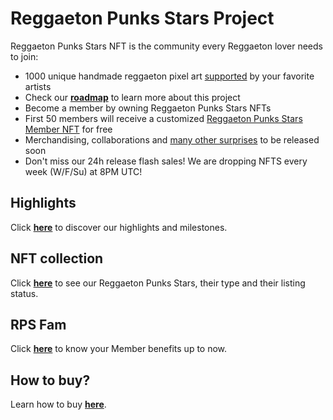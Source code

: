 # Reggaeton Punks Stars Project

Reggaeton Punks Stars NFT is the community every Reggaeton lover needs to join:
* 1000 unique handmade reggaeton pixel art [supported](highlights.html) by your favorite artists
* Check our [<b>roadmap</b>](roadmap.html) to learn more about this project
* Become a member by owning Reggaeton Punks Stars NFTs
* First 50 members will receive a customized [Reggaeton Punks Stars Member NFT](https://opensea.io/collection/reggaetoncommunity) for free
* Merchandising, collaborations and [many other surprises](fam.html) to be released soon
* Don't miss our 24h release flash sales! We are dropping NFTS every week (W/F/Su) at 8PM UTC!

## Highlights
Click [<b>here</b>](highlights.html) to discover our highlights and milestones. <br>

## NFT collection
Click [<b>here</b>](nfts.html) to see our Reggaeton Punks Stars, their type and their listing status. <br>

## RPS Fam
Click [<b>here</b>](fam.html) to know your Member benefits up to now. <br>

## How to buy?
Learn how to buy [<b>here</b>](https://www.instagram.com/p/CTw7BcJhhd-/).
